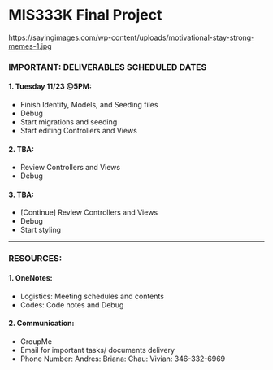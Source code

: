 # MIS333K Final Project 

https://sayingimages.com/wp-content/uploads/motivational-stay-strong-memes-1.jpg

### IMPORTANT: DELIVERABLES SCHEDULED DATES
#### 1. Tuesday 11/23 @5PM: 
- Finish Identity, Models, and Seeding files
- Debug 
- Start migrations and seeding
- Start editing Controllers and Views 
#### 2. TBA: 
- Review Controllers and Views 
- Debug 
#### 3. TBA: 
- [Continue] Review Controllers and Views 
- Debug
- Start styling 

__________________________________________________________________

### RESOURCES: 
#### 1. OneNotes: 
- Logistics: Meeting schedules and contents 
- Codes: Code notes and Debug 
#### 2. Communication: 
- GroupMe
- Email for important tasks/ documents delivery 
- Phone Number: 
  Andres: 
  Briana: 
  Chau: 
  Vivian: 346-332-6969 
